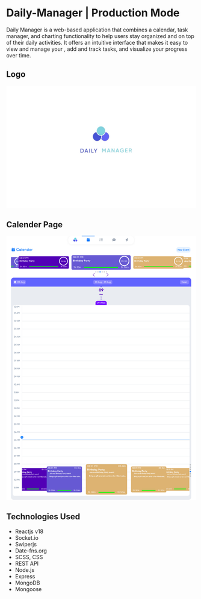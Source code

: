 <h1> Daily-Manager | Production Mode </h1>
<p>
Daily Manager is a web-based application that combines a calendar, task manager, and charting functionality to help users stay organized and on top of their daily activities. It offers an intuitive interface that makes it easy to view and manage your , add and track tasks, and visualize your progress over time.

</p>

<h2>Logo</h2>
<img src='./Design/Logo.jpeg'/>

<h2>Calender Page</h2>
<img src='./Design/Calender.png'/>

<section>
			<h2>Technologies Used</h2>
			<ul>
				<li>Reactjs v18</li>
				<li>Socket.io</li>
				<li>Swiperjs</li>
				<li>Date-fns.org</li>
				<li>SCSS, CSS</li>
				<li>REST API</li>
				<li>Node.js</li>
				<li>Express</li>
				<li>MongoDB</li>
				<li>Mongoose</li>
			</ul>
		</section>

<section>
